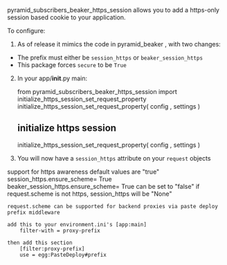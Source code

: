 pyramid_subscribers_beaker_https_session allows you to add a https-only session based cookie to your application.

To configure:

1. As of release it mimics the code in pyramid_beaker , with two changes:

* The prefix must either be `session_https` or `beaker_session_https`
* This package forces `secure` to be `True`


2. In your app/__init__.py main:

	from pyramid_subscribers_beaker_https_session import initialize_https_session_set_request_property
	initialize_https_session_set_request_property( config , settings )

	## initialize https session
    initialize_https_session_set_request_property( config , settings )


3. You will now have a `session_https` attribute on your `request` objects


support for https awareness
	default values are "true"
		session_https.ensure_scheme= True
		beaker_session_https.ensure_scheme= True
	can be set to "false"
	if request.scheme is not https, session_https will be "None"
	
	request.scheme can be supported for backend proxies via paste deploy prefix middleware

	add this to your environment.ini's [app:main]
		filter-with = proxy-prefix

	then add this section
		[filter:proxy-prefix]
		use = egg:PasteDeploy#prefix

